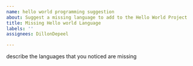 ```yaml
---
name: hello world programming suggestion
about: Suggest a missing language to add to the Hello World Project
title: Missing Hello world Language
labels: ''
assignees: DillonDepeel

---
```


describe the languages that you noticed are missing
